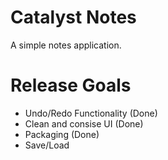 # Catalyst Notes
A simple notes application.
# Release Goals
- Undo/Redo Functionality (Done)
- Clean and consise UI (Done)
- Packaging (Done)
- Save/Load
